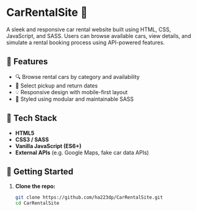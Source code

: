 # CarRentalSite 🚗

A sleek and responsive car rental website built using HTML, CSS, JavaScript, and SASS. Users can browse available cars, view details, and simulate a rental booking process using API-powered features.

## 🌟 Features

- 🔍 Browse rental cars by category and availability
- 📆 Select pickup and return dates
- 💡 Responsive design with mobile-first layout
- 🎨 Styled using modular and maintainable SASS

## 🔧 Tech Stack

- **HTML5**
- **CSS3 / SASS**
- **Vanilla JavaScript (ES6+)**
- **External APIs** (e.g. Google Maps, fake car data APIs)

## 🚀 Getting Started

1. **Clone the repo:**

   ```bash
   git clone https://github.com/ha223dp/CarRentalSite.git
   cd CarRentalSite

